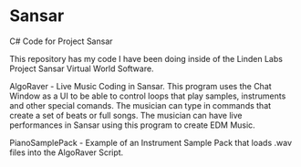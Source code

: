 # Sansar
C# Code for Project Sansar

This repository has my code I have been doing inside of the Linden Labs Project Sansar Virtual World Software.

AlgoRaver - Live Music Coding in Sansar.  This program uses the Chat Window as a UI to be able to control loops that play samples, instruments and other special comands.  The musician can type in commands that create a set of beats or full songs.  The musician can have live performances in Sansar using this program to create EDM Music.

PianoSamplePack - Example of an Instrument Sample Pack that loads .wav files into the AlgoRaver Script.
